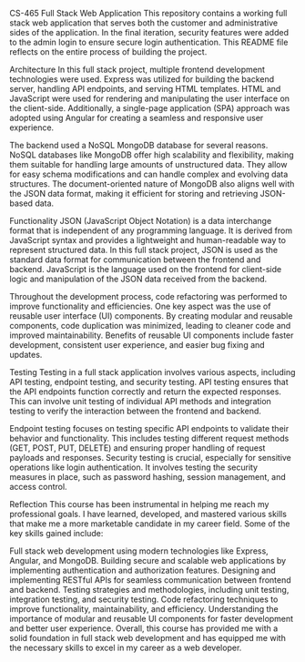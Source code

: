 CS-465 Full Stack Web Application
This repository contains a working full stack web application that serves both the customer and administrative sides of the application. In the final iteration, security features were added to the admin login to ensure secure login authentication. This README file reflects on the entire process of building the project.

Architecture
In this full stack project, multiple frontend development technologies were used. Express was utilized for building the backend server, handling API endpoints, and serving HTML templates. HTML and JavaScript were used for rendering and manipulating the user interface on the client-side. Additionally, a single-page application (SPA) approach was adopted using Angular for creating a seamless and responsive user experience.

The backend used a NoSQL MongoDB database for several reasons. NoSQL databases like MongoDB offer high scalability and flexibility, making them suitable for handling large amounts of unstructured data. They allow for easy schema modifications and can handle complex and evolving data structures. The document-oriented nature of MongoDB also aligns well with the JSON data format, making it efficient for storing and retrieving JSON-based data.

Functionality
JSON (JavaScript Object Notation) is a data interchange format that is independent of any programming language. It is derived from JavaScript syntax and provides a lightweight and human-readable way to represent structured data. In this full stack project, JSON is used as the standard data format for communication between the frontend and backend. JavaScript is the language used on the frontend for client-side logic and manipulation of the JSON data received from the backend.

Throughout the development process, code refactoring was performed to improve functionality and efficiencies. One key aspect was the use of reusable user interface (UI) components. By creating modular and reusable components, code duplication was minimized, leading to cleaner code and improved maintainability. Benefits of reusable UI components include faster development, consistent user experience, and easier bug fixing and updates.

Testing
Testing in a full stack application involves various aspects, including API testing, endpoint testing, and security testing. API testing ensures that the API endpoints function correctly and return the expected responses. This can involve unit testing of individual API methods and integration testing to verify the interaction between the frontend and backend.

Endpoint testing focuses on testing specific API endpoints to validate their behavior and functionality. This includes testing different request methods (GET, POST, PUT, DELETE) and ensuring proper handling of request payloads and responses. Security testing is crucial, especially for sensitive operations like login authentication. It involves testing the security measures in place, such as password hashing, session management, and access control.

Reflection
This course has been instrumental in helping me reach my professional goals. I have learned, developed, and mastered various skills that make me a more marketable candidate in my career field. Some of the key skills gained include:

Full stack web development using modern technologies like Express, Angular, and MongoDB.
Building secure and scalable web applications by implementing authentication and authorization features.
Designing and implementing RESTful APIs for seamless communication between frontend and backend.
Testing strategies and methodologies, including unit testing, integration testing, and security testing.
Code refactoring techniques to improve functionality, maintainability, and efficiency.
Understanding the importance of modular and reusable UI components for faster development and better user experience.
Overall, this course has provided me with a solid foundation in full stack web development and has equipped me with the necessary skills to excel in my career as a web developer.
